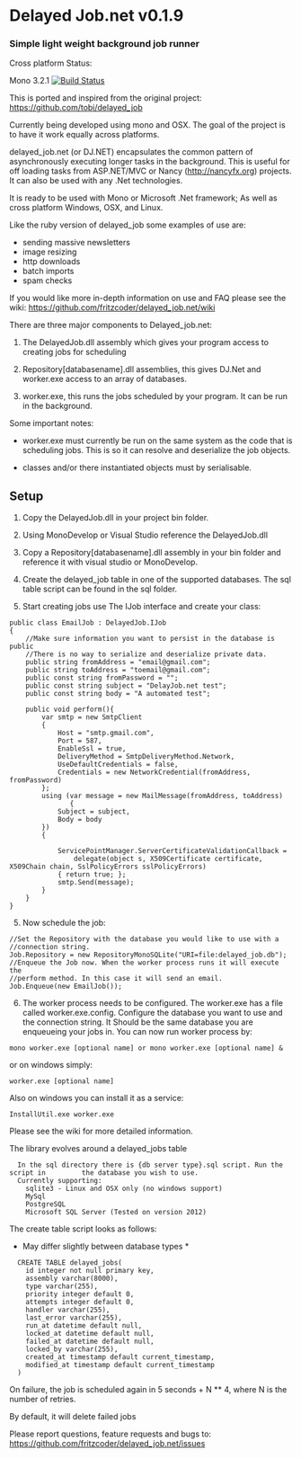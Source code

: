 # Delayed Job.net v0.1.9
### Simple light weight background job runner

Cross platform Status:

Mono 3.2.1
[![Build Status](https://travis-ci.org/fritzcoder/delayed_job.net.png?branch=master)](https://travis-ci.org/fritzcoder/delayed_job.net)

This is ported and inspired from the original project:
https://github.com/tobi/delayed_job

Currently being developed using mono and OSX. The goal of the project is to have it work equally across platforms.

delayed_job.net (or DJ.NET) encapsulates the common pattern of asynchronously executing longer tasks in the background. This is useful for off loading tasks from ASP.NET/MVC or Nancy (http://nancyfx.org) projects. It can also be used with any .Net technologies. 

It is ready to be used with Mono or Microsoft .Net framework; As well as cross platform Windows, OSX, and Linux. 

Like the ruby version of delayed_job some examples of use are: 
 
* sending massive newsletters
* image resizing
* http downloads
* batch imports 
* spam checks

If you would like more in-depth information on use and FAQ please see the wiki: 
https://github.com/fritzcoder/delayed_job.net/wiki

There are three major components to Delayed_job.net:

1. The DelayedJob.dll assembly which gives your program access to creating jobs for scheduling

2. Repository[databasename].dll assemblies, this gives DJ.Net and worker.exe access to an array of databases.

3. worker.exe, this runs the jobs scheduled by your program. It can be run in the background. 

Some important notes:
* worker.exe must currently be run on the same system as the code that is scheduling jobs. This is so it can resolve and deserialize the job objects.

* classes and/or there instantiated objects must by serialisable.

## Setup

1. Copy the DelayedJob.dll in your project bin folder.

2. Using MonoDevelop or Visual Studio reference the DelayedJob.dll

3. Copy a Repository[databasename].dll assembly in your bin folder and reference it with visual studio or MonoDevelop.

4. Create the delayed_job table in one of the supported databases. The sql table script can be found in the sql folder.

5. Start creating jobs use The IJob interface and create your class:

```
public class EmailJob : DelayedJob.IJob
{
	//Make sure information you want to persist in the database is public
	//There is no way to serialize and deserialize private data.
	public string fromAddress = "email@gmail.com";
	public string toAddress = "toemail@gmail.com";
	public const string fromPassword = "";
	public const string subject = "DelayJob.net test";
	public const string body = "A automated test";
	
	public void perform(){
		var smtp = new SmtpClient
		{
			Host = "smtp.gmail.com",
			Port = 587,
			EnableSsl = true,
			DeliveryMethod = SmtpDeliveryMethod.Network,
			UseDefaultCredentials = false,
			Credentials = new NetworkCredential(fromAddress, fromPassword)
		};
		using (var message = new MailMessage(fromAddress, toAddress)
		       {
			Subject = subject,
			Body = body
		})
		{

			ServicePointManager.ServerCertificateValidationCallback = 
				delegate(object s, X509Certificate certificate, X509Chain chain, SslPolicyErrors sslPolicyErrors) 
			{ return true; };
			smtp.Send(message);
		}
	}
}

```

5. Now schedule the job:

```
//Set the Repository with the database you would like to use with a
//connection string. 
Job.Repository = new RepositoryMonoSQLite("URI=file:delayed_job.db");
//Enqueue the Job now. When the worker process runs it will execute the 
//perform method. In this case it will send an email.
Job.Enqueue(new EmailJob());
```

6. The worker process needs to be configured. The worker.exe has a file called
worker.exe.config. Configure the database you want to use and the connection string. 
It Should be the same database you are enqueueing your jobs in. You can now 
run worker process by:

```
mono worker.exe [optional name] or mono worker.exe [optional name] &
```

or on windows simply:

```
worker.exe [optional name]
```
Also on windows you can install it as a service:

```
InstallUtil.exe worker.exe 
```

Please see the wiki for more detailed information. 

The library evolves around a delayed_jobs table

```
  In the sql directory there is {db server type}.sql script. Run the script in         the database you wish to use. 
  Currently supporting: 
	sqlite3 - Linux and OSX only (no windows support)
	MySql
	PostgreSQL
	Microsoft SQL Server (Tested on version 2012)
```

The create table script looks as follows:
* May differ slightly between database types *

```
  CREATE TABLE delayed_jobs(
  	id integer not null primary key,  
    assembly varchar(8000), 
	type varchar(255), 
	priority integer default 0,
	attempts integer default 0, 
	handler varchar(255),
	last_error varchar(255),
	run_at datetime default null,
	locked_at datetime default null,
	failed_at datetime default null,
	locked_by varchar(255), 
	created_at timestamp default current_timestamp, 
	modified_at timestamp default current_timestamp
  )
```

On failure, the job is scheduled again in 5 seconds + N ** 4, where N is the number of retries.

By default, it will delete failed jobs

Please report questions, feature requests and bugs to: 
https://github.com/fritzcoder/delayed_job.net/issues
